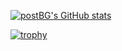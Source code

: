 [![postBG's GitHub stats](https://github-readme-stats.vercel.app/api?username=postBG&theme=transparent&show_icons=true)](https://github.com/postBG)

[![trophy](https://github-profile-trophy.vercel.app/?username=postBG&theme=onedark)](https://github.com/postBG)
